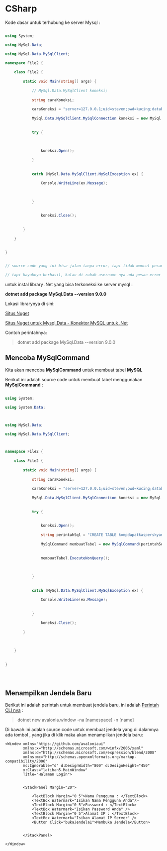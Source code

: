 # CSharp

Kode dasar untuk terhubung ke server Mysql : 


```C#

using System;

using MySql.Data;

using MySql.Data.MySqlClient;

namespace File2 {
	
	class File2 {
		
		static void Main(string[] args) {
			
			// MySql.Data.MySqlClient koneksi;
			
			string caraKoneksi;
			
			caraKoneksi = "server=127.0.0.1;uid=steven;pwd=kucing;database=latihan";
			
			MySql.Data.MySqlClient.MySqlConnection koneksi = new MySql.Data.MySqlClient.MySqlConnection(caraKoneksi);
			
			
			try {
				
				
				
				koneksi.Open();
					
			}
			
			
			catch (MySql.Data.MySqlClient.MySqlException ex) {
				
				Console.WriteLine(ex.Message);
				
				
				
			}
			
			
				koneksi.Close();
			
			
		}
			
	}
	
	
}


// source code yang ini bisa jalan tanpa error, tapi tidak muncul pesan apa apa.

// tapi kayaknya berhasil, kalau di rubah username nya ada pesan error di masalah username


```


untuk instal library .Net yang bisa terkoneksi ke server mysql : 

**dotnet add package MySql.Data --version 9.0.0**

Lokasi librarynya di sini:

[Situs Nuget](https://www.nuget.org/)

[Situs Nuget untuk Mysql.Data - Konektor MySQL untuk .Net](https://www.nuget.org/packages/MySql.Data)

Contoh perintahnya:

> dotnet add package MySql.Data --version 9.0.0


## Mencoba MySqlCommand

Kita akan mencoba **MySqlCommand** untuk membuat tabel **MySQL**

Berikut ini adalah source code untuk membuat tabel menggunakan **MySqlCommand** : 

```C#

using System;

using System.Data;



using MySql.Data;

using MySql.Data.MySqlClient;



namespace File2 {
	
	class File2 {
		
		static void Main(string[] args) {
			
			string caraKoneksi;
			
			caraKoneksi = "server=127.0.0.1;uid=steven;pwd=kucing;database=latihan";
			
			MySql.Data.MySqlClient.MySqlConnection koneksi = new MySql.Data.MySqlClient.MySqlConnection(caraKoneksi);
			
			
			try {
				
				
				koneksi.Open();
				
				string perintahSql = "CREATE TABLE kompdapatkasperskyanvir(iddatakompterhubung INTEGER NOT NULL, tanggaldatakompterhubung DATE, kodebarang VARCHAR(5), nip VARCHAR(3), namapengguna VARCHAR(80), divisisubdivisi VARCHAR(100), ipaddress VARCHAR(50), macaddress1 VARCHAR(50), macaddress2 VARCHAR(50), macaddress3 VARCHAR(50), pcrakitan VARCHAR(20), minipc VARCHAR(20), laptop VARCHAR(20), terkoneksiserverantivirus VARCHAR(10));";
				
				MySqlCommand membuatTabel = new MySqlCommand(perintahSql,koneksi);
				
				
				membuatTabel.ExecuteNonQuery();
				
				
				
			}
			
			
			catch (MySql.Data.MySqlClient.MySqlException ex) {
				
				Console.WriteLine(ex.Message);
				
				
			}
			
				koneksi.Close();
			
		}
		
		
		
	}
	
	
}





```


## Menampilkan Jendela Baru

Berikut ini adalah perintah untuk membuat jendela baru, ini adalah [Perintah CLI nya](https://docs.avaloniaui.net/docs/0.10.x/getting-started/windows) : 

> dotnet new avalonia.window -na [namespace] -n [name]


Di bawah ini adalah source code untuk membuat jendela yang di dalamnya ada tombol , yang jika di klik maka akan menampilkan jendela baru:

```xaml
<Window xmlns="https://github.com/avaloniaui"
        xmlns:x="http://schemas.microsoft.com/winfx/2006/xaml"
        xmlns:d="http://schemas.microsoft.com/expression/blend/2008"
        xmlns:mc="http://schemas.openxmlformats.org/markup-compatibility/2006"
        mc:Ignorable="d" d:DesignWidth="800" d:DesignHeight="450"
        x:Class="latihan5.MainWindow"
        Title="Halaman Login">
		
		
		<StackPanel Margin="20">
		
			<TextBlock Margin="0 5">Nama Pengguna : </TextBlock>
			<TextBox Watermark="Isikan Nama Pengguna Anda"/>
			<TextBlock Margin="0 5">Password : </TextBlock>
			<TextBox Watermark="Isikan Password Anda" />
			<TextBlock Margin="0 5">Alamat IP : </TextBlock>
			<TextBox Watermark="Isikan Alamat IP Server" />
			<Button Click="bukaJendela1">Membuka Jendela</Button>
			
			
		</StackPanel>
    
</Window>



```



